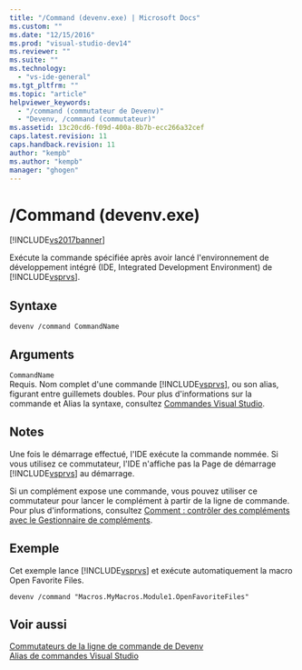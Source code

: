 ```yaml
---
title: "/Command (devenv.exe) | Microsoft Docs"
ms.custom: ""
ms.date: "12/15/2016"
ms.prod: "visual-studio-dev14"
ms.reviewer: ""
ms.suite: ""
ms.technology: 
  - "vs-ide-general"
ms.tgt_pltfrm: ""
ms.topic: "article"
helpviewer_keywords: 
  - "/command (commutateur de Devenv)"
  - "Devenv, /command (commutateur)"
ms.assetid: 13c20cd6-f09d-400a-8b7b-ecc266a32cef
caps.latest.revision: 11
caps.handback.revision: 11
author: "kempb"
ms.author: "kempb"
manager: "ghogen"
---
```

# /Command (devenv.exe)
[!INCLUDE[vs2017banner](../../code-quality/includes/vs2017banner.md)]

Exécute la commande spécifiée après avoir lancé l'environnement de développement intégré \(IDE, Integrated Development Environment\) de [!INCLUDE[vsprvs](../../code-quality/includes/vsprvs_md.md)].  
  
## Syntaxe  
  
```  
devenv /command CommandName  
```  
  
## Arguments  
 `CommandName`  
 Requis.  Nom complet d'une commande [!INCLUDE[vsprvs](../../code-quality/includes/vsprvs_md.md)], ou son alias, figurant entre guillemets doubles.  Pour plus d'informations sur la commande et Alias la syntaxe, consultez [Commandes Visual Studio](../../ide/reference/visual-studio-commands.md).  
  
## Notes  
 Une fois le démarrage effectué, l'IDE exécute la commande nommée.  Si vous utilisez ce commutateur, l'IDE n'affiche pas la Page de démarrage [!INCLUDE[vsprvs](../../code-quality/includes/vsprvs_md.md)] au démarrage.  
  
 Si un complément expose une commande, vous pouvez utiliser ce commutateur pour lancer le complément à partir de la ligne de commande.  Pour plus d'informations, consultez [Comment : contrôler des compléments avec le Gestionnaire de compléments](../Topic/How%20to:%20Control%20Add-Ins%20By%20Using%20the%20Add-In%20Manager.md).  
  
## Exemple  
 Cet exemple lance [!INCLUDE[vsprvs](../../code-quality/includes/vsprvs_md.md)] et exécute automatiquement la macro Open Favorite Files.  
  
```  
devenv /command "Macros.MyMacros.Module1.OpenFavoriteFiles"  
```  
  
## Voir aussi  
 [Commutateurs de la ligne de commande de Devenv](../../ide/reference/devenv-command-line-switches.md)   
 [Alias de commandes Visual Studio](../../ide/reference/visual-studio-command-aliases.md)